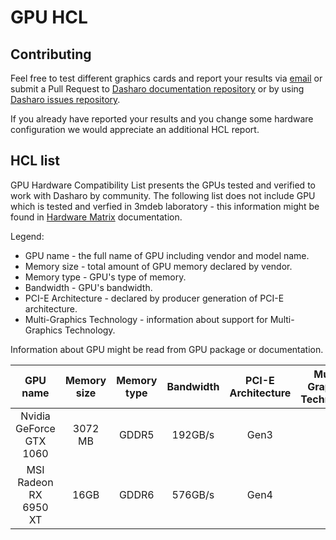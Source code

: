 # GPU HCL

## Contributing

Feel free to test different graphics cards and report your results via
[email](mailto:contact@dasharo.com) or submit a Pull Request to
[Dasharo documentation repository](https://github.com/Dasharo/docs) or by using
[Dasharo issues repository](https://github.com/Dasharo/dasharo-issues/issues).

If you already have reported your results and you change some hardware
configuration we would appreciate an additional HCL report.

## HCL list

GPU Hardware Compatibility List presents the GPUs tested and verified
to work with Dasharo by community. The following list does not include GPU
which is tested and verfied in 3mdeb laboratory - this information might be
found in [Hardware Matrix](hardware-matrix.md) documentation.

Legend:
* GPU name - the full name of GPU including vendor and model name.
* Memory size - total amount of GPU memory declared by vendor.
* Memory type - GPU's type of memory.
* Bandwidth - GPU's bandwidth.
* PCI-E Architecture - declared by producer generation of PCI-E architecture.
* Multi-Graphics Technology - information about support for Multi-Graphics
  Technology.

Information about GPU might be read from GPU package or documentation.

| GPU name         | Memory size | Memory type | Bandwidth | PCI-E Architecture | Multi-Graphics Technology | Results                |
|:----------------:|:-----------:|:-----------:|:---------:|:------------------:|:-------------------------:|:----------------------:|
| Nvidia GeForce GTX 1060 | 3072 MB | GDDR5 | 192GB/s      | Gen3               | 1                            | [Qubes HCL reports][1] |
| MSI Radeon RX 6950 XT | 16GB | GDDR6 | 576GB/s           | Gen4               | 1                            |  |

[1]: https://forum.qubes-os.org/t/msi-pro-z690-a-wifi-ddr4-with-alder-lake-12900k/11490/6
